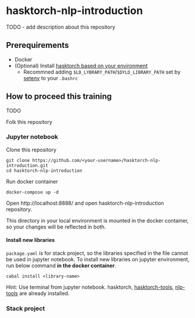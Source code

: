 # hasktorch-nlp-introduction

TODO - add description about this repository

## Prerequirements
 - Docker
 - (Optional) Install [hasktorch based on your environment](https://github.com/hasktorch/hasktorch)
   - Recommned adding `$LD_LYBRARY_PATH`/`$DYLD_LIBRARY_PATH` set by [setenv](https://github.com/hasktorch/hasktorch/blob/master/setenv) to your `.bashrc`



## How to proceed this training

TODO

Folk this repository

### Jupyter notebook
Clone this repository
```
git clone https://github.com/<your-username>/hasktorch-nlp-introduction.git
cd hasktorch-nlp-introduction
```

Run docker container
```
docker-compose up -d
```

Open http://localhost:8888/ and open hasktorch-nlp-introduction repository.

This directory in your local environment is mounted in the docker container, so your changes will be reflected in both.

#### Install new libraries
`package.yaml` is for stack project, so the libraries specified in the file cannot be used in jupyter notebook.
To install new libraries on jupyter environment, run below command **in the docker container**.
```
cabal install <library-name>
```
Hint: Use terminal from jupyter notebook.
hasktorch, [hasktorch-tools](https://github.com/DaisukeBekki/hasktorch-tools), [nlp-tools](https://github.com/DaisukeBekki/nlp-tools/tree/master) are already installed.

### Stack project
